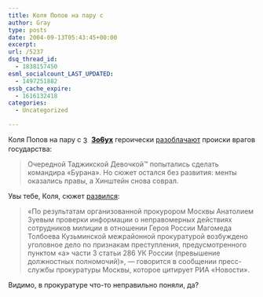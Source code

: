 ```yaml
---
title: Коля Попов на пару с
author: Gray
type: posts
date: 2004-09-13T05:43:45+00:00
excerpt:
url: /5237
dsq_thread_id:
  - 1838157450
esml_socialcount_LAST_UPDATED:
  - 1497251882
essb_cache_expire:
  - 1616132418
categories:
  - Uncategorized

---
```








Коля Попов на пару с [<img height="17" border="0" src="https://i1.wp.com/www.livejournal.com/img/userinfo.gif?resize=17%2C17" alt="3o6yx" align="absmiddle" width="17"  data-recalc-dims="1" />][1]<a style="FONT-WEIGHT: 800" href="http://www.livejournal.com/users/3o6yx/">3o6yx</a> героически <a href="http://stopper.ru/linkday.php?did=390" target="_blank">разоблачают</a> происки врагов государства:

> Очередной Таджикской Девочкой&trade; попытались сделать командира &#171;Бурана&#187;. Но сюжет остался без развития: менты оказались правы, а Хинштейн снова соврал.

Увы тебе, Коля, сюжет <a href="http://www.gazeta.ru/2004/09/13/last133222.shtml" target="_blank">развился</a>:

> &#171;По результатам организованной прокурором Москвы Анатолием Зуевым проверки информации о неправомерных действиях сотрудников милиции в отношении Героя России Магомеда Толбоева Кузьминской межрайонной прокуратурой возбуждено уголовное дело по признакам преступления, предусмотренного пунктом &#171;а&#187; части 3 статьи 286 УК России (превышение должностных полномочий)&#187;, &#8212; говорится в сообщении пресс-службы прокуратуры Москвы, которое цитирует РИА &#171;Новости&#187;. 

Видимо, в прокуратуре что-то неправильно поняли, да?

 [1]: http://www.livejournal.com/userinfo.bml?user=3o6yx